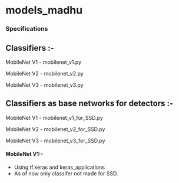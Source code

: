 # models_madhu

### Specifications

## Classifiers :-

MobileNet V1 - mobilenet_v1.py

MobileNet V2 - mobilenet_v2.py

MobileNet V3 - mobilenet_v3.py

## Classifiers as base networks for detectors :-

MobileNet V1 - mobilenet_v1_for_SSD.py

MobileNet V2 - mobilenet_v2_for_SSD.py

MobileNet V3 - mobilenet_v3_for_SSD.py


#### MobileNet V1:-
- Using tf.keras and keras_applications
- As of now only classifer not made for SSD. 
